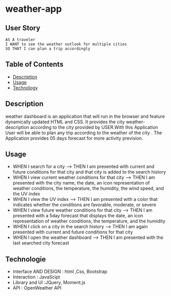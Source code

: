 # weather-app

## User Story
```
AS A traveler
I WANT to see the weather outlook for multiple cities
SO THAT I can plan a trip accordingly
```
## Table of Contents

- [Description](#description)
- [Usage](#usage)
- [Technology](#technology)

## Description
weather dashboard is an application that will run in the browser and feature dynamically updated HTML and CSS.
It provides the city  weather- description  according to the city provided by USER.With this Application User will be able to plan 
any trip according to the weather of the city . The Application provides 05 days forecast for more activity prevision.

## Usage
- WHEN I search for a city
--> THEN I am presented with current and future conditions for that city and that city is added to the search history
- WHEN I view current weather conditions for that city
--> THEN I am presented with the city name, the date, an icon representation of weather conditions, the temperature, the humidity, the wind speed, and the UV index
- WHEN I view the UV index
--> THEN I am presented with a color that indicates whether the conditions are favorable, moderate, or severe
- WHEN I view future weather conditions for that city
--> THEN I am presented with a 5day forecast that displays the date, an icon representation of weather conditions, the temperature, and the humidity
- WHEN I click on a city in the search history
--> THEN I am again presented with current and future conditions for that city
- WHEN I open the weather dashboard
--> THEN I am presented with the last searched city forecast

## Technologie
- Interface AND DESIGN : html ,Css, Bootstrap
- Interaction : JavaScipt
- Library and UI :JQuery, Moment.js
- API : OpenWeather API

